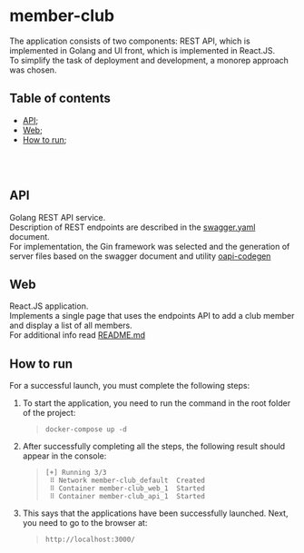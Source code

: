 # member-club

The application consists of two components: REST API, which is implemented in Golang and UI front, which is implemented in React.JS.<br/>
To simplify the task of deployment and development, a monorep approach was chosen.

## Table of contents

+ [API](#API);
+ [Web](#Web);
+ [How to run](#Run);
<br/>
<br/>

## <a name="API"></a> API

Golang REST API service.<br/>
Description of REST endpoints are described in the [swagger.yaml](./api/swagger.yaml) document.<br/>
For implementation, the Gin framework was selected and the generation of server files based on the swagger document and utility [oapi-codegen](https://github.com/deepmap/oapi-codegen)

## <a name="Web"></a> Web

React.JS application.<br/>
Implements a single page that uses the endpoints API to add a club member and display a list of all members.<br/>
For additional info read [README.md](./web/README.md)

## <a name="Run"></a> How to run

For a successful launch, you must complete the following steps:

1. To start the application, you need to run the command in the root folder of the project:
    > ```
    > docker-compose up -d
    > ```
2. After successfully completing all the steps, the following result should appear in the console:
    > ```
    > [+] Running 3/3
    >  ⠿ Network member-club_default  Created
    >  ⠿ Container member-club_web_1  Started
    >  ⠿ Container member-club_api_1  Started
    > ```
3. This says that the applications have been successfully launched. Next, you need to go to the browser at:
    > ```
    > http://localhost:3000/
    > ```